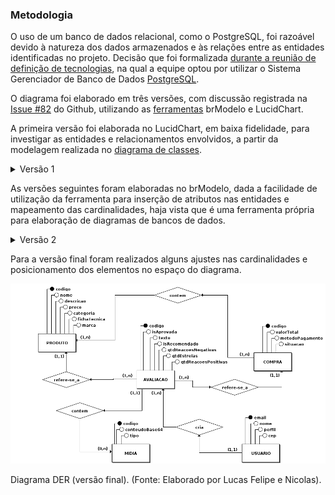 ### Metodologia

O uso de um banco de dados relacional, como o PostgreSQL, foi razoável devido à natureza dos dados armazenados e às relações entre as entidades identificadas no projeto. Decisão que foi formalizada [durante a reunião de definição de tecnologias](0.planejamento/atas/ata_18_05_2023.md), na qual a equipe optou por utilizar o Sistema Gerenciador de Banco de Dados [PostgreSQL](https://www.postgresql.org/).

O diagrama foi elaborado em três versões, com discussão registrada na [Issue #82](https://github.com/UnBArqDsw2023-1/2023.1_G5_ProjetoRiHappy/issues/82) do Github, utilizando as [ferramentas](../../1.base/processos/ferramentasutilizadas.md) brModelo e LucidChart.

A primeira versão foi elaborada no LucidChart, em baixa fidelidade, para investigar as entidades e relacionamentos envolvidos, a partir da modelagem realizada no [diagrama de classes](../../2.modelagem/estatica/diagramadeclasses.md).

<details>
<summary> Versão 1 </summary>

![](./assets/derv0.png)

<p class="legenda"> Diagrama DER (versão 1). (Fonte: Elaborado por Lucas Felipe e Nicolas).</p>

</details>

As versões seguintes foram elaboradas no brModelo, dada a facilidade de utilização da ferramenta para inserção de atributos nas entidades e mapeamento das cardinalidades, haja vista que é uma ferramenta própria para elaboração de diagramas de bancos de dados.

<details>
<summary> Versão 2</summary>

![](./assets/derV1.png)

<p class="legenda"> Diagrama DER (versão 2). (Fonte: Elaborado por Lucas Felipe e Nicolas).</p>
</details>

Para a versão final foram realizados alguns ajustes nas cardinalidades e posicionamento dos elementos no espaço do diagrama.

![](./assets/derV2.png)

<p class="legenda"> Diagrama DER (versão final). (Fonte: Elaborado por Lucas Felipe e Nicolas). </p>
